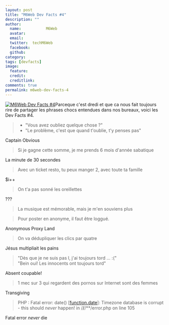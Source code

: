 ```yaml
---
layout: post
title: "M6Web Dev Facts #4"
description: ""
author:
  name:           M6Web
  avatar:         
  email:          
  twitter:  techM6Web      
  facebook:       
  github:    
category: 
tags: [devfacts]
image:
  feature: 
  credit: 
  creditlink: 
comments: true  
permalink: m6web-dev-facts-4
---
```


[![M6Web Dev Facts #4](//img.over-blog-kiwi.com/300x300/0/00/30/83/201306/ob_e2a6c1_ob-405b21-ob-5a36f2337bf2f4cbc7a86436a7773d37-36.jpeg)](http://img.over-blog-kiwi.com/0/00/30/83/201306/ob_e2a6c1_ob-405b21-ob-5a36f2337bf2f4cbc7a86436a7773d37-36.jpeg)Parceque c'est dredi et que ca nous fait toujours rire de partager les phrases chocs entendues dans nos bureaux, voici les Dev Facts #4.



> - "Vous avez oubliez quelque chose ?"  
>  - "Le problème, c'est que quand t'oublie, t'y penses pas"

 Captain Obvious


> Si je gagne cette somme, je me prends 6 mois d'année sabatique

 La minute de 30 secondes


> Avec un ticket resto, tu peux manger 2, avec toute ta famille

 $i++


> On t'a pas sonné les oreillettes

 ???


> La musique est mémorable, mais je m'en souviens plus


> Pour poster en anonyme, il faut être loggué.

 Anonymous Proxy Land


> On va dédupliquer les clics par quatre

 Jésus multipliait les pains


> "Dès que je ne suis pas l, j'ai toujours tord ... :("  
>  "Bein oui! Les innocents ont toujours tord"

 Absent coupable!


> 1 mec sur 3 qui regardent des pornos sur Internet sont des femmes

 Transgiving


> PHP : Fatal error: date() [<a href='function.date'>function.date</a>]: Timezone database is corrupt - this should *never* happen! in /**/**/**/error.php on line 105

 Fatal error *never* die


